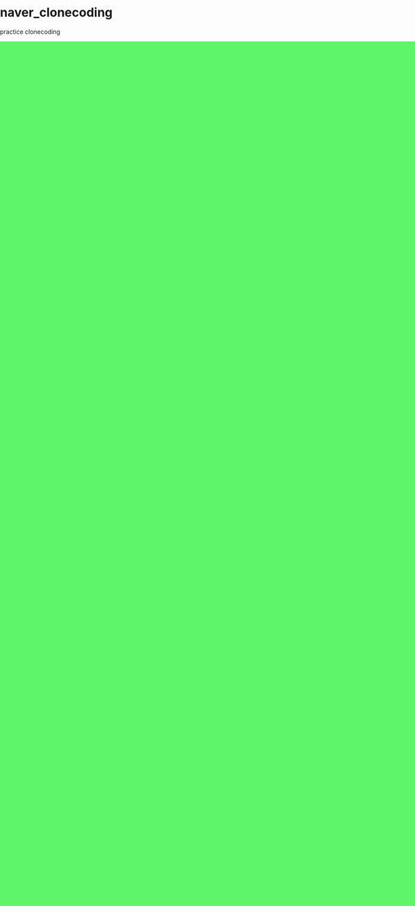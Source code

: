 # naver_clonecoding
practice clonecoding

<html lang="ko">
<head>
    <meta charset="UTF-8">
    <meta name="viewport" content="width=device-width, initial-scale=1.0">
    <link rel="shortcut icon" type="image/x-icon" href="./favicon.ico?1">
    <title>Naver</title>
    <style>
        :root {
            --color_title: #080808;
            --color_title_rgb: 8,8,8;
            --color_body: #101010;
            --color_body_rgb: 16,16,16;
            --color_caption1: #404040;
            --color_caption1_rgb: 64,64,64;
            --color_caption2: #606060;
            --color_caption2_rgb: 96,96,96;
            --color_caption3: #555558;
            --color_caption3_rgb: 85,85,88;
            --color_search: #000;
            --color_search_rgb: 0,0,0;
            --color_border_out: #e3e5e8;
            --color_border_out_rgb: 227,229,232;
            --color_border_in: #ebebeb;
            --color_border_in_rgb: 235,235,235;
            --color_border_in_divider: #ebebeb;
            --color_border_in_divider_rgb: 235,235,235;
            --color_border_in_exception: #ebebeb;
            --color_border_in_exception_rgb: 235,235,235;
            --color_button_border: #dadcdf;
            --color_button_border_rgb: 218,220,223;
            --color_dot_divider: #d3d5d7;
            --color_dot_divider_rgb: 211,213,215;
            --color_block_bg: #fff;
            --color_block_bg_rgb: 255,255,255;
            --color_board_bg: #f4f6fa;
            --color_board_bg_rgb: 244,246,250;
            --color_option_bg: #f5f7f8;
            --color_option_bg_rgb: 245,247,248;
            --color_login_bg: #fafbfb;
            --color_login_bg_rgb: 250,251,251;
            --color_menu_widget_bg: #fff;
            --color_menu_widget_bg_rgb: 255,255,255;
            --color_setting_bg: #fff;
            --color_setting_bg_rgb: 255,255,255;
            --color_button1_bg: #fff;
            --color_button1_bg_rgb: 255,255,255;
            --color_button2_bg: #fff;
            --color_button2_bg_rgb: 255,255,255;
            --color_news: #3a67ea;
            --color_news_rgb: 58,103,234;
            --color_news_econ_stay: #909aab;
            --color_news_econ_stay_rgb: 144,154,171;
            --color_news_econ_down: #4f67d6;
            --color_news_econ_down_rgb: 79,103,214;
            --color_live_news_price: #f4361e;
            --color_live_news_price_rgb: 244,54,30;
            --color_enter: #e538e2;
            --color_enter_rgb: 229,56,226;
            --color_enter_bg: #f2f1fb;
            --color_enter_bg_rgb: 242,241,251;
            --color_sports: #1f65ef;
            --color_sports_rgb: 31,101,239;
            --color_sports_bg: #f4f7fe;
            --color_sports_bg_rgb: 244,247,254;
            --color_econ: #008f76;
            --color_econ_rgb: 0,143,118;
            --color_calendar: #eb5b5b;
            --color_calendar_rgb: 235,91,91;
            --color_dic: #031f5f;
            --color_dic_rgb: 3,31,95;
        }
        html, body {
            margin: 0;
            padding: 0;
        }
        #wrap {
            text-align: center;
        }
        #wrap-center {
            width: 1200px;
            background-color: rgb(94, 245, 107);
            display: inline-block;
        }
        #header {
            text-align: left;
            position: relative;
        }
        #header-hamburger {
            display: inline-block;
            position: absolute;
            top: 18px;
            left: -10px;
            padding: 10px;
            background: none;
            border: none;
            cursor: pointer;
        }
        #header-hamburger:hover::before {
            position: absolute;
            content: '';
            left: 1px;
            top: 1px;
            width: 44px;
            height: 44px;
            background-color: var(--color_option_bg);
            border-radius: 50%;
        }
        #header-hamburger > div{
            width: 26px;
            height: 26px;
            position: relative;
            z-index: 0;
            background-image: url(./sp_main.png);
            background-position: 0px -333px;
            background-repeat: no-repeat;
            background-size: 434px 416px;
        }
        #main {
            height: 2000px;
        }
    </style>
</head>
<body>
    <div id="wrap">
        <div id="wrap-center">
            <div id="header">
                <button id="header-hamburger">
                    <div></div>
                </button>
            </div>
            <div id="search"></div>
            <div id="navi"></div>
            <div id="main"></div>
        </div>
    </div>
</body>
</html>
